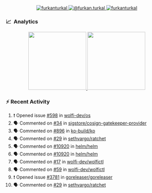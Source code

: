 <p align="center">
  <a href="https://linkedin.com/in/furkanturkal" target="blank">
    <img src="https://img.shields.io/badge/linkedin-%230077B5.svg?&style=for-the-badge&logo=linkedin&logoColor=white" alt="furkanturkal" />
  </a>
  <a href="https://medium.com/@furkan.turkal" target="blank">
    <img src="https://img.shields.io/badge/medium-%2312100E.svg?&style=for-the-badge&logo=medium&logoColor=white" alt="@furkan.turkal" />
  </a>
  <a href="https://twitter.com/furkanturkaI" target="blank">
    <img src="https://img.shields.io/badge/Twitter-1DA1F2?style=for-the-badge&logo=twitter&logoColor=white" alt="furkanturkaI" />
  </a>
</p>

### 📈 &nbsp;Analytics

<p align="center">
  <a href="https://coderstats.net/github/#Dentrax">
    <img height="180em" src="https://github-readme-stats-eight-theta.vercel.app/api?username=Dentrax&show_icons=true&theme=algolia&include_all_commits=true&count_private=true&line_height=26"/>
    <img height="180em" src="https://github-readme-stats-eight-theta.vercel.app/api/top-langs/?username=Dentrax&layout=compact&langs_count=8&theme=algolia&line_height=26"/>
  </a>
</p>

### :zap: Recent Activity

<!--START_SECTION:activity-->
1. ❗️ Opened issue [#598](https://github.com/wolfi-dev/os/issues/598) in [wolfi-dev/os](https://github.com/wolfi-dev/os)
2. 🗣 Commented on [#34](https://github.com/sigstore/cosign-gatekeeper-provider/issues/34) in [sigstore/cosign-gatekeeper-provider](https://github.com/sigstore/cosign-gatekeeper-provider)
3. 🗣 Commented on [#896](https://github.com/ko-build/ko/issues/896) in [ko-build/ko](https://github.com/ko-build/ko)
4. 🗣 Commented on [#29](https://github.com/sethvargo/ratchet/issues/29) in [sethvargo/ratchet](https://github.com/sethvargo/ratchet)
5. 🗣 Commented on [#10920](https://github.com/helm/helm/issues/10920) in [helm/helm](https://github.com/helm/helm)
6. 🗣 Commented on [#10920](https://github.com/helm/helm/issues/10920) in [helm/helm](https://github.com/helm/helm)
7. 🗣 Commented on [#17](https://github.com/wolfi-dev/wolfictl/issues/17) in [wolfi-dev/wolfictl](https://github.com/wolfi-dev/wolfictl)
8. 🗣 Commented on [#59](https://github.com/wolfi-dev/wolfictl/issues/59) in [wolfi-dev/wolfictl](https://github.com/wolfi-dev/wolfictl)
9. ❗️ Opened issue [#3781](https://github.com/goreleaser/goreleaser/issues/3781) in [goreleaser/goreleaser](https://github.com/goreleaser/goreleaser)
10. 🗣 Commented on [#29](https://github.com/sethvargo/ratchet/issues/29) in [sethvargo/ratchet](https://github.com/sethvargo/ratchet)
<!--END_SECTION:activity-->
